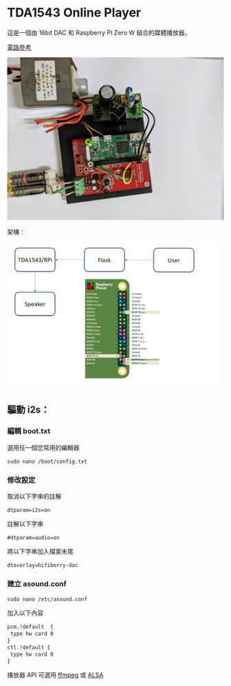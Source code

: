 # TDA1543 Online Player

這是一個由 16bit DAC 和 Raspberry PI Zero W 組合的媒體播放器。

[電路參考](https://aroundwaves.wordpress.com/2015/01/23/malinowy-dac-dla-i2s-na-tda1543-lub-1541-cz-3/)

![TDA1543%20Online%20Player%201f5d435a2eb347819382116ae6784635/tda1543.jpg](content/tda1543.jpg)

架構：

![TDA1543%20Online%20Player%201f5d435a2eb347819382116ae6784635/%E8%9E%A2%E5%B9%95%E6%93%B7%E5%8F%96%E7%95%AB%E9%9D%A2_2021-08-03_112711.jpg](content/Architecture.jpg)

## 驅動 i2s：

### 編輯 **boot.txt**

選用任一個您常用的編輯器

```
sudo nano /boot/config.txt
```

### 修改設定

取消以下字串的註解

```
dtparam=i2s=on
```

註解以下字串

```
#dtparam=audio=on

```

將以下字串加入檔案未尾

```
dtoverlay=hifiberry-dac
```

### 建立 **asound.conf**

```
sudo nano /etc/asound.conf
```

加入以下內容

```
pcm.!default  {
 type hw card 0
}
ctl.!default {
 type hw card 0
}
```

播放器 API 可選用 [ffmpeg](https://www.ffmpeg.org/) 或 [ALSA](https://www.alsa-project.org/wiki/Main_Page)